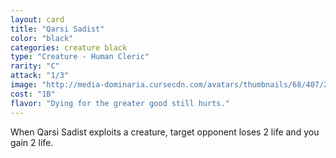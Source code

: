 ```yaml
---
layout: card
title: "Qarsi Sadist"
color: "black"
categories: creature black
type: "Creature - Human Cleric"
rarity: "C"
attack: "1/3"
image: "http://media-dominaria.cursecdn.com/avatars/thumbnails/68/407/200/283/635618478130383227.png"
cost: "1B"
flavor: "Dying for the greater good still hurts."
---
```


When Qarsi Sadist exploits a creature, target opponent loses 2 life and you gain 2 life.
